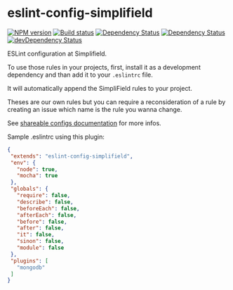 # eslint-config-simplifield

[![NPM version](https://badge.fury.io/js/eslint-config-simplifield.svg)](https://npmjs.org/package/eslint-config-simplifield)
[![Build status](https://secure.travis-ci.org/SimpliField/eslint-config-simplifield.svg)](https://travis-ci.org/SimpliField/eslint-config-simplifield)
[![Dependency Status](https://dependencyci.com/github/SimpliField/eslint-config-simplifield/badge)](https://dependencyci.com/github/SimpliField/eslint-config-simplifield)
[![Dependency Status](https://david-dm.org/SimpliField/eslint-config-simplifield.svg)](https://david-dm.org/SimpliField/eslint-config-simplifield)
[![devDependency Status](https://david-dm.org/SimpliField/eslint-config-simplifield/dev-status.svg)](https://david-dm.org/SimpliField/eslint-config-simplifield#info=devDependencies)

ESLint configuration at Simplifield.

To use those rules in your projects, first, install it
 as a development dependency and than add it to your `.eslintrc` file.

It will automatically append the SimpliField rules to your
project.

Theses are our own rules but you can require a reconsideration
 of a rule by creating an issue which name is the rule you
 wanna change.

See [shareable configs documentation](http://eslint.org/docs/developer-guide/shareable-configs)
 for more infos.

 Sample .eslintrc using this plugin:
 ```json
 {
  "extends": "eslint-config-simplifield",
  "env": {
    "node": true,
    "mocha": true
  },
  "globals": {
    "require": false,
    "describe": false,
    "beforeEach": false,
    "afterEach": false,
    "before": false,
    "after": false,
    "it": false,
    "sinon": false,
    "module": false
  },
  "plugins": [
    "mongodb"
  ]
}
```
